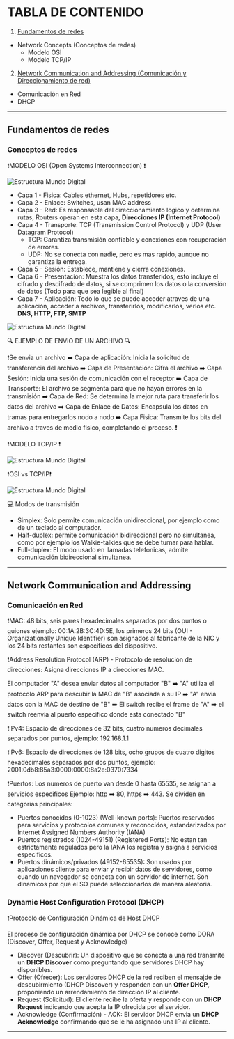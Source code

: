 # TABLA DE CONTENIDO

1. [Fundamentos de redes](#fundamentos-de-redes)
 - Network Concepts (Conceptos de redes)
   - Modelo OSI
   - Modelo TCP/IP

2. [Network Communication and Addressing (Comunicación y Direccionamiento de red)](#network-communication-and-addressing)
- Comunicación en Red
- DHCP

---

## Fundamentos de redes
### Conceptos de redes

❗MODELO OSI (Open Systems Interconnection) ❗

![Estructura Mundo Digital](../images/modelo-OSI.jpg)

- Capa 1 - Fisica: Cables ethernet, Hubs, repetidores etc.
- Capa 2 - Enlace: Switches, usan MAC address
- Capa 3 - Red: Es responsable del direccionamiento logico y determina rutas, Routers operan en esta capa, **Direcciones IP (Internet Protocol)**
- Capa 4 - Transporte: TCP (Transmission Control Protocol) y UDP (User Datagram Protocol)
     - TCP: Garantiza transmisión confiable y conexiones con recuperación de errores.
     - UDP: No se conecta con nadie, pero es mas rapido, aunque no garantiza la entrega.
- Capa 5 - Sesión: Establece, mantiene y cierra conexiones.
- Capa 6 - Presentación: Muestra los datos transferidos, esto incluye el cifrado y descifrado de datos, si se comprimen los datos o la conversión de datos (Todo para que sea legible al final)
- Capa 7 - Aplicación: Todo lo que se puede acceder atraves de una aplicación, acceder a archivos, transferirlos, modificarlos, verlos etc. **DNS, HTTP, FTP, SMTP**

![Estructura Mundo Digital](../images/modelo-OSI-2.png)

🔍 EJEMPLO DE ENVIO DE UN ARCHIVO 🔍

❗Se envia un archivo ➡️ Capa de aplicación: Inicia la solicitud de transferencia del archivo ➡️ Capa de Presentación: Cifra el archivo ➡️ Capa Sesión: Inicia una sesión de comunicación con el receptor ➡️ Capa de Transporte: El archivo se segmenta para que no hayan errores en la transmisión ➡️ Capa de Red: Se determina la mejor ruta para transferir los datos del archivo ➡️ Capa de Enlace de Datos: Encapsula los datos en tramas para entregarlos nodo a nodo ➡️ Capa Fisica: Transmite los bits del archivo a traves de medio fisico, completando el proceso. ❗

❗MODELO TCP/IP ❗

![Estructura Mundo Digital](../images/modelo-TCP-IP.png)

❗OSI vs TCP/IP❗

![Estructura Mundo Digital](../images/OSI-vs-TCP-IP.png)

💻 Modos de transmisión
- Simplex: Solo permite comunicación unidireccional, por ejemplo como de un teclado al computador.
- Half-duplex: permite comunicación bidireccional pero no simultanea, como por ejemplo los Walkie-talkies que se debe turnar para hablar.
- Full-duplex: El modo usado en llamadas telefonicas, admite comunicación bidireccional simultanea.

---

## Network Communication and Addressing
### Comunicación en Red

❗MAC: 48 bits, seis pares hexadecimales separados por dos puntos o guiones ejemplo: 00:1A:2B:3C:4D:5E, los primeros 24 bits (OUI - Organizationally Unique Identifier) son asignados al fabricante de la NIC y los 24 bits restantes son especificos del dispositivo.

❗Address Resolution Protocol (ARP) - Protocolo de resolución de direcciones: Asigna direcciones IP a direcciones MAC.

El computador "A" desea enviar datos al computador "B" ➡️ "A" utiliza el protocolo ARP para descubir la MAC de "B" asociada a su IP ➡️ "A" envia datos con la MAC de destino de "B" ➡️ El switch recibe el frame de "A" ➡️ el switch reenvia al puerto especifico donde esta conectado "B"

❗IPv4: Espacio de direcciones de 32 bits, cuatro numeros decimales separados por puntos, ejemplo: 192.168.1.1

❗IPv6: Espacio de direcciones de 128 bits, ocho grupos de cuatro digitos hexadecimales separados por dos puntos, ejemplo: 2001:0db8:85a3:0000:0000:8a2e:0370:7334

❗Puertos: Los numeros de puerto van desde 0 hasta 65535, se asignan a servicios especificos Ejemplo: http ➡️ 80, https ➡️ 443. Se dividen en categorias principales:
- Puertos conocidos (0-1023) (Well-known ports): Puertos reservados para servicios y protocolos comunes y reconocidos, estandarizados por Internet Assigned Numbers Authority (IANA)
- Puertos registrados (1024-49151) (Registered Ports): No estan tan estrictamente regulados pero la IANA los registra y asigna a servicios especificos.
- Puertos dinámicos/privados (49152-65535): Son usados por aplicaciones cliente para enviar y recibir datos de servidores, como cuando un navegador se conecta con un servidor de internet. Son dinamicos por que el SO puede seleccionarlos de manera aleatoria.

### Dynamic Host Configuration Protocol (DHCP)

❗Protocolo de Configuración Dinámica de Host DHCP

El proceso de configuración dinámica por DHCP se conoce como DORA (Discover, Offer, Request y Acknowledge)
- Discover (Descubrir): Un dispositivo que se conecta a una red transmite un **DHCP Discover** como preguntando que servidores DHCP hay disponibles.
- Offer (Ofrecer): Los servidores DHCP de la red reciben el mensajde de descubirmiento (DHCP Discover) y responden con un **Offer DHCP**, proponiendo un arrendamiento de dirección IP al cliente.
- Request (Solicitud): El cliente recibe la oferta y responde con un **DHCP Request** indicando que acepta la IP ofrecida por el servidor.
- Acknowledge (Confirmación) - ACK: El servidor DHCP envia un **DHCP Acknowledge** confirmando que se le ha asignado una IP al cliente.

---
